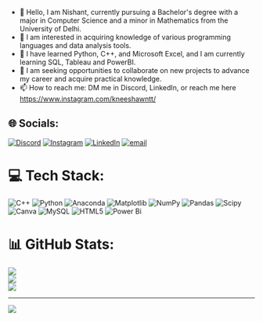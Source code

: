 - 👋 Hello, I am Nishant, currently pursuing a Bachelor's degree with a major in Computer Science and a minor in Mathematics from the University of Delhi.<br/>
- 👀 I am interested in acquiring knowledge of various programming languages and data analysis tools.<br/>
- 🌱 I have learned Python, C++, and Microsoft Excel, and I am currently learning SQL, Tableau and PowerBI.<br/>
- 💞️ I am seeking opportunities to collaborate on new projects to advance my career and acquire practical knowledge.<br/>
- 📫 How to reach me: DM me in Discord, LinkedIn, or reach me here https://www.instagram.com/kneeshawntt/




## 🌐 Socials:
[![Discord](https://img.shields.io/badge/Discord-%237289DA.svg?logo=discord&logoColor=white)](https://discord.gg/860755144732180530) [![Instagram](https://img.shields.io/badge/Instagram-%23E4405F.svg?logo=Instagram&logoColor=white)](https://instagram.com/kneeshawntt) [![LinkedIn](https://img.shields.io/badge/LinkedIn-%230077B5.svg?logo=linkedin&logoColor=white)](https://linkedin.com/in/niishantkumar) [![email](https://img.shields.io/badge/Email-D14836?logo=gmail&logoColor=white)](mailto:nishant2022ar33@gmail.com) 

# 💻 Tech Stack:
![C++](https://img.shields.io/badge/c++-%2300599C.svg?style=for-the-badge&logo=c%2B%2B&logoColor=white) ![Python](https://img.shields.io/badge/python-3670A0?style=for-the-badge&logo=python&logoColor=ffdd54) ![Anaconda](https://img.shields.io/badge/Anaconda-%2344A833.svg?style=for-the-badge&logo=anaconda&logoColor=white) ![Matplotlib](https://img.shields.io/badge/Matplotlib-%23ffffff.svg?style=for-the-badge&logo=Matplotlib&logoColor=black) ![NumPy](https://img.shields.io/badge/numpy-%23013243.svg?style=for-the-badge&logo=numpy&logoColor=white) ![Pandas](https://img.shields.io/badge/pandas-%23150458.svg?style=for-the-badge&logo=pandas&logoColor=white) ![Scipy](https://img.shields.io/badge/SciPy-%230C55A5.svg?style=for-the-badge&logo=scipy&logoColor=%white) ![Canva](https://img.shields.io/badge/Canva-%2300C4CC.svg?style=for-the-badge&logo=Canva&logoColor=white) ![MySQL](https://img.shields.io/badge/mysql-4479A1.svg?style=for-the-badge&logo=mysql&logoColor=white) ![HTML5](https://img.shields.io/badge/html5-%23E34F26.svg?style=for-the-badge&logo=html5&logoColor=white) ![Power Bi](https://img.shields.io/badge/power_bi-F2C811?style=for-the-badge&logo=powerbi&logoColor=black)
# 📊 GitHub Stats:
![](https://github-readme-stats.vercel.app/api?username=Nishant-974&theme=radical&hide_border=true&include_all_commits=false&count_private=false)<br/>
![](https://nirzak-streak-stats.vercel.app/?user=Nishant-974&theme=radical&hide_border=true)<br/>
![](https://github-readme-stats.vercel.app/api/top-langs/?username=Nishant-974&theme=radical&hide_border=true&include_all_commits=false&count_private=false&layout=compact)

---
[![](https://visitcount.itsvg.in/api?id=Nishant-974&icon=0&color=0)](https://visitcount.itsvg.in)

<!-- Proudly created with GPRM ( https://gprm.itsvg.in ) -->
